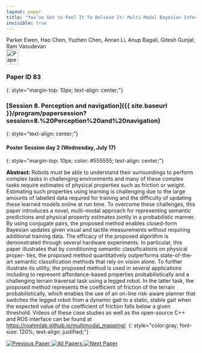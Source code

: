 ```yaml
---
layout: paper
title: "You’ve Got to Feel It To Believe It: Multi-Modal Bayesian Inference for Semantic and Property Prediction"
invisible: true
---
```

<div class="paper-authors">
<div class="paper-author-box">
    <div class="paper-author-name">Parker Ewen, Hao Chen, Yuzhen Chen, Anran Li, Anup Bagali, Gitesh Gunjal, Ram Vasudevan</div>
    <div class="paper-author-uni"></div>
</div>

</div><div class="paper-pdf">
                <div> <a href="https://enriquecoronadozu.github.io/rssproceedings2024/rss20/p083.pdf"><img src="{{ site.baseurl }}/images/paper_link.png" alt="Paper Website" width = "33"  height = "40"/></a> </div>
                </div>

### Paper ID 83
{: style="margin-top: 10px; text-align: center;"}

### [Session 8. Perception and navigation]({{ site.baseurl }}/program/papersession?session=8.%20Perception%20and%20navigation)
{: style="text-align: center;"}

#### Poster Session day 2 (Wednesday, July 17)
{: style="margin-top: 10px; color: #555555; text-align: center;"}

<b style="color: black;">Abstract: </b>Robots must be able to understand their surroundings to perform complex tasks in challenging environments and many of these complex tasks require estimates of physical properties such as friction or weight. Estimating such properties using learning is challenging due to the large amounts of labelled data required for training and the difficulty of updating these learned models online at run time. To overcome these challenges, this paper introduces a novel, multi-modal approach for representing semantic predictions and physical property estimates jointly in a probabilistic manner. By using conjugate pairs, the proposed method enables closed-form Bayesian updates given visual and tactile measurements without requiring additional training data. The efficacy of the proposed algorithm is demonstrated through several hardware experiments. In particular, this paper illustrates that by conditioning semantic classifications on physical proper- ties, the proposed method quantitatively outperforms state-of-the-art semantic classification methods that rely on vision alone. To further illustrate its utility, the proposed method is used in several applications including to represent affordance-based properties probabilistically and a challenging terrain traversal task using a legged robot. In the latter task, the proposed method represents the coefficient of friction of the terrain probabilistically, which enables the use of an on-line risk-aware planner that switches the legged robot from a dynamic gait to a static, stable gait when the expected value of the coefficient of friction falls below a given threshold. Videos of these case studies as well as the open-source C++ and ROS interface can be found at https://roahmlab.github.io/multimodal_mapping/.
{: style="color:gray; font-size: 120%; text-align: justified;"}


<div class="paper-menu">
<a href="{{ site.baseurl }}/program/papers/082/"> <img src="{{ site.baseurl }}/images/previous_paper_icon.png" alt="Previous Paper" title="Previous Paper"/> </a>
<a href="{{ site.baseurl }}/program/papers"><img src="{{ site.baseurl }}/images/overview_icon.png" alt="All Papers" title="All Papers"/> </a>
<a href="{{ site.baseurl }}/program/papers/084/"> <img src="{{ site.baseurl }}/images/next_paper_icon.png" alt="Next Paper" title="Next Paper"/> </a>

</div>
